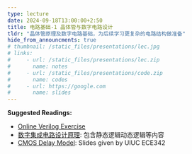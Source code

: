 ```yaml
---
type: lecture
date: 2024-09-18T13:00:00+2:50
title: 电路基础-1 晶体管与数字电路设计
tldr: "晶体管原理及数字电路基础，为后续学习更复杂的电路结构做准备"
hide_from_announcments: true
# thumbnail: /static_files/presentations/lec.jpg
# links: 
#     - url: /static_files/presentations/lec.zip
#       name: notes
#     - url: /static_files/presentations/code.zip
#       name: codes
#     - url: https://google.com
#       name: slides
---
```


**Suggested Readings:**
- [Online Verilog Exercise](http://hdlbits.com)
- [数字集成电路设计原理](http://jpk.pku.edu.cn/course/ic/script.htm): 包含静态逻辑动态逻辑等内容
- [CMOS Delay Model](http://emlab.illinois.edu/ece342/notes/Lec_34.pdf): Slides given by UIUC ECE342


